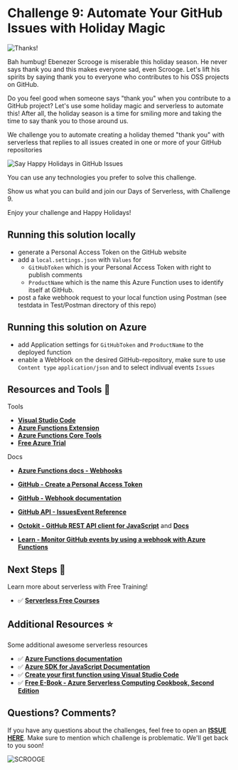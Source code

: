 # Challenge 9: Automate Your GitHub Issues with Holiday Magic

![Thanks!](https://res.cloudinary.com/jen-looper/image/upload/v1575132447/images/challenge-9_oryult.jpg)

Bah humbug! Ebenezer Scrooge is miserable this holiday season. He never says thank you and this makes everyone sad, even Scrooge. Let's lift his spirits by saying thank you to everyone who contributes to his OSS projects on GitHub.

Do you feel good when someone says "thank you" when you contribute to a GitHub project? Let's use some holiday magic and serverless to automate this! After all, the holiday season is a time for smiling more and taking the time to say thank you to those around us.

We challenge you to automate creating a holiday themed "thank you" with serverless that replies to all issues created in one or more of your GitHub repositories

![Say Happy Holidays in GitHub Issues](https://thepracticaldev.s3.amazonaws.com/i/ja821uc4e380rlfzqsyc.jpg)

You can use any technologies you prefer to solve this challenge.

Show us what you can build and join our Days of Serverless, with Challenge 9.

Enjoy your challenge and Happy Holidays!


## Running this solution locally
- generate a Personal Access Token on the GitHub website
- add a `local.settings.json` with `Values` for 
    - `GitHubToken` which is your Personal Access Token with right to publish comments
    - `ProductName` which is the name this Azure Function uses to identify itself at GitHub.
- post a fake webhook request to your local function using Postman (see testdata in Test/Postman directory of this repo)

## Running this solution on Azure
- add Application settings for `GitHubToken` and `ProductName` to the deployed function
- enable a WebHook on the desired GitHub-repository, make sure to use `Content type` `application/json` and to select indivual events `Issues` 

## Resources and Tools 🚀

Tools

- **[Visual Studio Code](https://code.visualstudio.com/?WT.mc_id=25daysofserverless-github-cxa)**
- **[Azure Functions Extension](https://marketplace.visualstudio.com/items?itemName=ms-azuretools.vscode-azurefunctions&WT.mc_id=25daysofserverless-github-cxa)**
- **[Azure Functions Core Tools](https://docs.microsoft.com/en-us/azure/azure-functions/functions-run-local?WT.mc_id=25daysofserverless-github-cxa)**
- **[Free Azure Trial](https://azure.microsoft.com/free?WT.mc_id=25daysofserverless-github-cxa)**

Docs

- **[Azure Functions docs - Webhooks](https://docs.microsoft.com/en-us/azure/azure-functions/functions-bindings-http-webhook?tabs=csharp#webhooks&WT.mc_id=25daysofserverless-github-cxa)**

- **[GitHub - Create a Personal Access Token](https://help.github.com/en/github/authenticating-to-github/creating-a-personal-access-token-for-the-command-line?WT.mc_id=25daysofserverless-github-cxa)**
- **[GitHub - Webhook documentation](https://developer.github.com/webhooks?WT.mc_id=25daysofserverless-github-cxa)**
- **[GitHub API - IssuesEvent Reference](https://developer.github.com/v3/activity/events/types/#issuesevent?WT.mc_id=25daysofserverless-github-cxa)**
- **[Octokit - GitHub REST API client for JavaScript](https://github.com/octokit/rest.js)** and **[Docs](https://octokit.github.io/rest.js/)**
- **[Learn - Monitor GitHub events by using a webhook with Azure Functions](https://docs.microsoft.com/en-us/learn/modules/monitor-github-events-with-a-function-triggered-by-a-webhook?WT.mc_id=25daysofserverless-github-cxa)**

## Next Steps 🏃

Learn more about serverless with Free Training!

- ✅ **[Serverless Free Courses](https://docs.microsoft.com/learn/browse/?term=azure%20functions&WT.mc_id=25daysofserverless-github-cxa)**

## Additional Resources ⭐️

Some additional awesome serverless resources

- ✅ **[Azure Functions documentation](https://docs.microsoft.com/azure/azure-functions/?WT.mc_id=25daysofserverless-github-cxa)**
- ✅ **[Azure SDK for JavaScript Documentation](https://docs.microsoft.com/azure/javascript/?WT.mc_id=25daysofserverless-github-cxa)**
- ✅ **[Create your first function using Visual Studio Code](https://docs.microsoft.com/azure/azure-functions/functions-create-first-function-vs-code?WT.mc_id=25daysofserverless-github-cxa)**
- ✅ **[Free E-Book - Azure Serverless Computing Cookbook, Second Edition](https://azure.microsoft.com/resources/azure-serverless-computing-cookbook/?WT.mc_id=25daysofserverless-github-cxa)**

## Questions? Comments?

If you have any questions about the challenges, feel free to open an **[ISSUE HERE](https://github.com/microsoft/25-days-of-serverless/issues)**. Make sure to mention which challenge is problematic. We'll get back to you soon!

![SCROOGE](https://thepracticaldev.s3.amazonaws.com/i/jdc4k2ul3vzs90vamisi.jpg)
